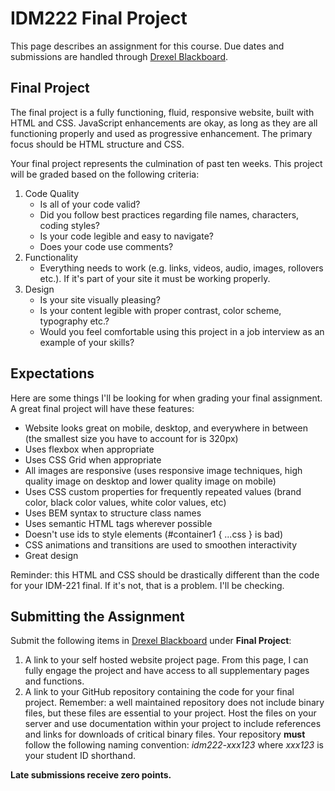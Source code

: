 # IDM222 Final Project

This page describes an assignment for this course. Due dates and submissions are handled through [Drexel Blackboard](https://learn.dcollege.net/).

## Final Project

The final project is a fully functioning, fluid, responsive website, built with HTML and CSS. JavaScript enhancements are okay, as long as they are all functioning properly and used as progressive enhancement. The primary focus should be HTML structure and CSS.

Your final project represents the culmination of past ten weeks.  This project will be graded based on the following criteria:

1. Code Quality
    - Is all of your code valid?
    - Did you follow best practices regarding file names, characters, coding styles?
    - Is your code legible and easy to navigate?
    - Does your code use comments?
1. Functionality
    - Everything needs to work (e.g. links, videos, audio, images, rollovers etc.). If it's part of your site it must be working properly.
1. Design
    - Is your site visually pleasing?
    - Is your content legible with proper contrast, color scheme, typography etc.?
    - Would you feel comfortable using this project in a job interview as an example of your skills?

## Expectations

Here are some things I'll be looking for when grading your final assignment. A great final project will have these features:
- Website looks great on mobile, desktop, and everywhere in between (the smallest size you have to account for is 320px)
- Uses flexbox when appropriate
- Uses CSS Grid when appropriate
- All images are responsive (uses responsive image techniques, high quality image on desktop and lower quality image on mobile)
- Uses CSS custom properties for frequently repeated values (brand color, black color values, white color values, etc)
- Uses BEM syntax to structure class names
- Uses semantic HTML tags wherever possible
- Doesn't use ids to style elements (#container1 { ...css } is bad)
- CSS animations and transitions are used to smoothen interactivity
- Great design

Reminder: this HTML and CSS should be drastically different than the code for your IDM-221 final. If it's not, that is a problem. I'll be checking.

## Submitting the Assignment

Submit the following items in [Drexel Blackboard](https://learn.dcollege.net/) under **Final Project**:

1. A link to your self hosted website project page. From this page, I can fully engage the project and have access to all supplementary pages and functions.
2. A link to your GitHub repository containing the code for your final project. Remember: a well maintained repository does not include binary files, but these files are essential to your project. Host the files on your server and use documentation within your project to include references and links for downloads of critical binary files. Your repository **must** follow the following naming convention: _idm222-xxx123_ where _xxx123_ is your student ID shorthand.

**Late submissions receive zero points.**
